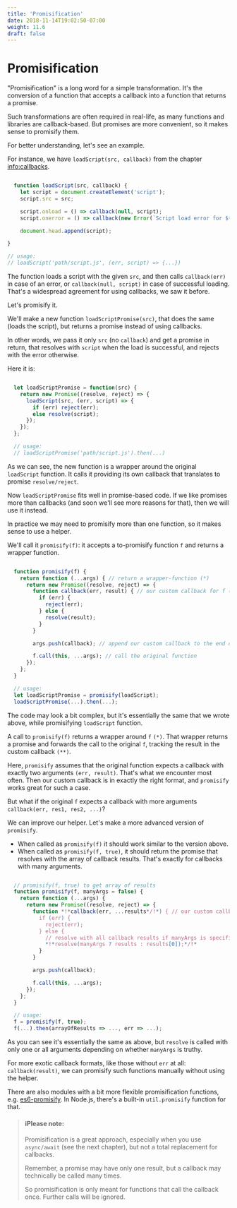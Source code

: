 ```yaml
---
title: 'Promisification'
date: 2018-11-14T19:02:50-07:00
weight: 11.6
draft: false
---
```

# Promisification

"Promisification" is a long word for a simple transformation. It's the conversion of a function that accepts a callback into a function that returns a promise.

Such transformations are often required in real-life, as many functions and libraries are callback-based. But promises are more convenient, so it makes sense to promisify them.

For better understanding, let's see an example.

For instance, we have `loadScript(src, callback)` from the chapter <info:callbacks>.

```js run

  function loadScript(src, callback) {
    let script = document.createElement('script');
    script.src = src;

    script.onload = () => callback(null, script);
    script.onerror = () => callback(new Error(`Script load error for ${src}`));

    document.head.append(script);

}

// usage:
// loadScript('path/script.js', (err, script) => {...})
```

The function loads a script with the given `src`, and then calls `callback(err)` in case of an error, or `callback(null, script)` in case of successful loading. That's a widespread agreement for using callbacks, we saw it before.

Let's promisify it. 

We'll make a new function `loadScriptPromise(src)`, that does the same (loads the script), but returns a promise instead of using callbacks.

In other words, we pass it only `src` (no `callback`) and get a promise in return, that resolves with `script` when the load is successful, and rejects with the error otherwise.

Here it is:
```js

  let loadScriptPromise = function(src) {
    return new Promise((resolve, reject) => {
      loadScript(src, (err, script) => {
        if (err) reject(err);
        else resolve(script);
      });
    });
  };

  // usage:
  // loadScriptPromise('path/script.js').then(...)

```

As we can see, the new function is a wrapper around the original `loadScript` function. It calls it providing its own callback that translates to promise `resolve/reject`.

Now `loadScriptPromise` fits well in promise-based code. If we like promises more than callbacks (and soon we'll see more reasons for that), then we will use it instead.

In practice we may need to promisify more than one function, so it makes sense to use a helper.

We'll call it `promisify(f)`: it accepts a to-promisify function `f` and returns a wrapper function.

```js

  function promisify(f) {
    return function (...args) { // return a wrapper-function (*)
      return new Promise((resolve, reject) => {
        function callback(err, result) { // our custom callback for f (**)
          if (err) {
            reject(err);
          } else {
            resolve(result);
          }
        }

        args.push(callback); // append our custom callback to the end of f arguments

        f.call(this, ...args); // call the original function
      });
    };
  }

  // usage:
  let loadScriptPromise = promisify(loadScript);
  loadScriptPromise(...).then(...);

```

The code may look a bit complex, but it's essentially the same that we wrote above, while promisifying `loadScript` function.

A call to `promisify(f)` returns a wrapper around `f` `(*)`. That wrapper returns a promise and forwards the call to the original `f`, tracking the result in the custom callback `(**)`.

Here, `promisify` assumes that the original function expects a callback with exactly two arguments `(err, result)`. That's what we encounter most often. Then our custom callback is in exactly the right format, and `promisify` works great for such a case.

But what if the original `f` expects a callback with more arguments `callback(err, res1, res2, ...)`?

We can improve our helper. Let's make a more advanced version of `promisify`.

- When called as `promisify(f)` it should work similar to the version above.
- When called as `promisify(f, true)`, it should return the promise that resolves with the array of callback results. That's exactly for callbacks with many arguments.

```js

  // promisify(f, true) to get array of results
  function promisify(f, manyArgs = false) {
    return function (...args) {
      return new Promise((resolve, reject) => {
        function *!*callback(err, ...results*/!*) { // our custom callback for f
          if (err) {
            reject(err);
          } else {
            // resolve with all callback results if manyArgs is specified
            *!*resolve(manyArgs ? results : results[0]);*/!*
          }
        }

        args.push(callback);

        f.call(this, ...args);
      });
    };
  }

  // usage:
  f = promisify(f, true);
  f(...).then(arrayOfResults => ..., err => ...);

```

As you can see it's essentially the same as above, but `resolve` is called with only one or all arguments depending on whether `manyArgs` is truthy.

For more exotic callback formats, like those without `err` at all: `callback(result)`, we can promisify such functions manually without using the helper.

There are also modules with a bit more flexible promisification functions, e.g. [es6-promisify](https://github.com/digitaldesignlabs/es6-promisify). In Node.js, there's a built-in `util.promisify` function for that.

>#### ℹ️**Please note:**
>
>Promisification is a great approach, especially when you use `async/await` (see the next chapter), but not a total replacement for callbacks.
>
>Remember, a promise may have only one result, but a callback may technically be called many times.
>
>So promisification is only meant for functions that call the callback once. Further calls will be ignored.

